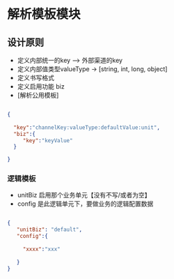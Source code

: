 # 解析模板模块

## 设计原则

* 定义内部统一的key --> 外部渠道的key
* 定义内部值类型valueType -> [string, int, long, object]
* 定义书写格式 
* 定义启用功能 biz
* [解析公用模板]
```json

{
  
  "key":"channelKey:valueType:defaultValue:unit",
  "biz":{
     "key":"keyValue"
  }  

}

```

### 逻辑模板
* unitBiz 启用那个业务单元【没有不写/或者为空】
* config 是此逻辑单元下，要做业务的逻辑配置数据
```json

{
   "unitBiz": "default",
   "config":{
   
     "xxxx":"xxx"
   
   }
}

```








